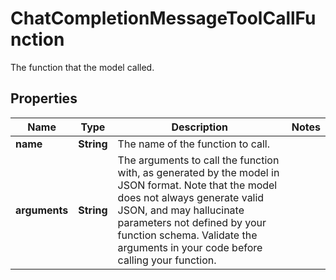 

# ChatCompletionMessageToolCallFunction

The function that the model called.

## Properties

| Name | Type | Description | Notes |
|------------ | ------------- | ------------- | -------------|
|**name** | **String** | The name of the function to call. |  |
|**arguments** | **String** | The arguments to call the function with, as generated by the model in JSON format. Note that the model does not always generate valid JSON, and may hallucinate parameters not defined by your function schema. Validate the arguments in your code before calling your function. |  |



